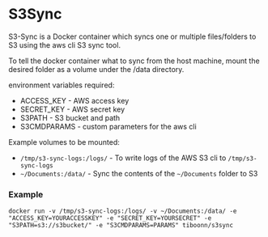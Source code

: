 # S3Sync

S3-Sync is a Docker container which syncs one or multiple files/folders to S3 using the aws cli S3 sync tool.

To tell the docker container what to sync from the host machine, mount the desired folder as a volume under the /data directory.

environment variables required:
- ACCESS_KEY - AWS access key
- SECRET_KEY - AWS secret key
- S3PATH - S3 bucket and path
- S3CMDPARAMS - custom parameters for the aws cli

Example volumes to be mounted:
- `/tmp/s3-sync-logs:/logs/` - To write logs of the AWS S3 cli to `/tmp/s3-sync-logs`
- `~/Documents:/data/` - Sync the contents of the `~/Documents` folder to S3

### Example
```
docker run -v /tmp/s3-sync-logs:/logs/ -v ~/Documents:/data/ -e "ACCESS_KEY=YOURACCESSKEY" -e "SECRET_KEY=YOURSECRET" -e "S3PATH=s3://s3bucket/" -e "S3CMDPARAMS=PARAMS" tiboonn/s3sync
```
